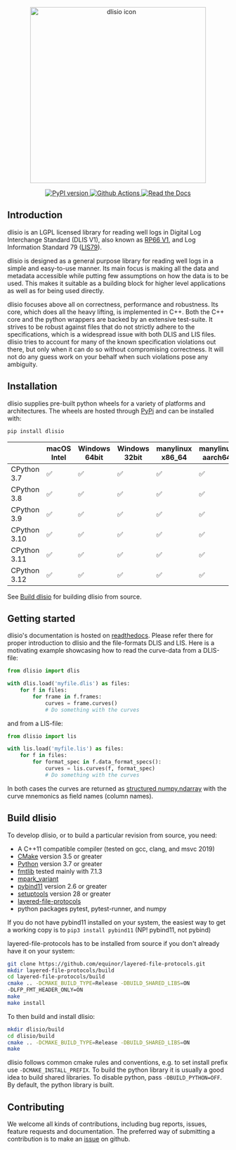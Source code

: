 <p align="center">
  <img src="https://raw.githubusercontent.com/equinor/dlisio/master/dlisio-icon.svg" alt="dlisio icon" width="400"/>
</p>

<p align="center">
  <a href="https://pypi.org/project/dlisio/">
    <img src="https://badge.fury.io/py/dlisio.svg" alt="PyPI version"/>
  </a>
  <a href="https://github.com/equinor/dlisio/actions/workflows/wheels.yaml">
    <img src="https://github.com/equinor/dlisio/actions/workflows/wheels.yaml/badge.svg" alt="Github Actions"/>
  </a>
  <a href="http://dlisio.readthedocs.io/">
    <img src="https://img.shields.io/readthedocs/dlisio" alt="Read the Docs"/>
  </a>
</p>

## Introduction ##

dlisio is an LGPL licensed library for reading well logs in Digital Log
Interchange Standard (DLIS V1), also known as [RP66
V1](http://w3.energistics.org/rp66/v1/Toc/main.html), and Log Information
Standard 79 ([LIS79](http://w3.energistics.org/LIS/lis-79.pdf)).

dlisio is designed as a general purpose library for reading well logs in a
simple and easy-to-use manner. Its main focus is making all the data and
metadata accessible while putting few assumptions on how the data is to be
used. This makes it suitable as a building block for higher level applications
as well as for being used directly.

dlisio focuses above all on correctness, performance and robustness. Its core,
which does all the heavy lifting, is implemented in C++. Both the C++ core and
the python wrappers are backed by an extensive test-suite. It strives to be
robust against files that do not strictly adhere to the specifications, which
is a widespread issue with both DLIS and LIS files. dlisio tries to account for
many of the known specification violations out there, but only when it can do
so without compromising correctness. It will not do any guess work on your
behalf when such violations pose any ambiguity.

## Installation ##

dlisio supplies pre-built python wheels for a variety of platforms and
architectures. The wheels are hosted through [PyPi](https://pip.pypi.io) and
can be installed with:

```bash
pip install dlisio
```


|   | macOS Intel | Windows 64bit | Windows 32bit | manylinux x86_64 | manylinux aarch64 | manylinux i686 | musllinux x86_64
|---------------|----|-----|-----|----|----|----|----|
| CPython 3.7   | ✅ | ✅  | ✅  | ✅ | ✅ | ✅ | -  |
| CPython 3.8   | ✅ | ✅  | ✅  | ✅ | ✅ | ✅ | -  |
| CPython 3.9   | ✅ | ✅  | ✅  | ✅ | ✅ | ✅ | ✅ |
| CPython 3.10  | ✅ | ✅  | ✅  | ✅ | ✅ | ✅ | ✅ |
| CPython 3.11  | ✅ | ✅  | ✅  | ✅ | ✅ | ✅ | ✅ |
| CPython 3.12  | ✅ | ✅  | ✅  | ✅ | ✅ | ✅ | ✅ |

See [Build dlisio](#Build-dlisio) for building dlisio from source.

## Getting started ##

dlisio's documentation is hosted on
[readthedocs](https://dlisio.readthedocs.io/en/stable/). Please refer there for
proper introduction to dlisio and the file-formats DLIS and LIS. Here is a
motivating example showcasing how to read the curve-data from a DLIS-file:

```python
from dlisio import dlis

with dlis.load('myfile.dlis') as files:
    for f in files:
        for frame in f.frames:
            curves = frame.curves()
            # Do something with the curves

```
and from a LIS-file:

```python
from dlisio import lis

with lis.load('myfile.lis') as files:
    for f in files:
        for format_spec in f.data_format_specs():
            curves = lis.curves(f, format_spec)
            # Do something with the curves
```

In both cases the curves are returned as [structured
numpy.ndarray](https://numpy.org/doc/stable/user/basics.rec.html) with the
curve mnemonics as field names (column names).

## Build dlisio ##

To develop dlisio, or to build a particular revision from source, you need:

* A C++11 compatible compiler (tested on gcc, clang, and msvc 2019)
* [CMake](https://cmake.org/) version 3.5 or greater
* [Python](https://python.org) version 3.7 or greater
* [fmtlib](http://fmtlib.net/) tested mainly with 7.1.3
* [mpark_variant](https://github.com/mpark/variant)
* [pybind11](https://github.com/pybind/pybind11) version 2.6 or greater
* [setuptools](https://pypi.python.org/pypi/setuptools) version 28 or greater
* [layered-file-protocols](https://github.com/equinor/layered-file-protocols)
* python packages pytest, pytest-runner, and numpy

If you do not have pybind11 installed on your system, the easiest way to get a
working copy is to `pip3 install pybind11` (NP! pybind11, not pybind)

layered-file-protocols has to be installed from source if you don't already
have it on your system:

```bash
git clone https://github.com/equinor/layered-file-protocols.git
mkdir layered-file-protocols/build
cd layered-file-protocols/build
cmake .. -DCMAKE_BUILD_TYPE=Release -DBUILD_SHARED_LIBS=ON
-DLFP_FMT_HEADER_ONLY=ON
make
make install
```

To then build and install dlisio:

```bash
mkdir dlisio/build
cd dlisio/build
cmake .. -DCMAKE_BUILD_TYPE=Release -DBUILD_SHARED_LIBS=ON
make
```

dlisio follows common cmake rules and conventions, e.g. to set install prefix
use `-DCMAKE_INSTALL_PREFIX`. To build the python library it is usually a good
idea to build shared libraries. To disable python, pass `-DBUILD_PYTHON=OFF`.
By default, the python library is built.

## Contributing ##

We welcome all kinds of contributions, including bug reports, issues, feature
requests and documentation. The preferred way of submitting a contribution is to
make an [issue](https://github.com/equinor/dlisio/issues) on github.
